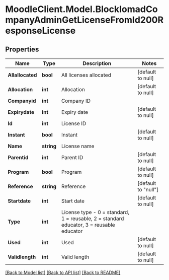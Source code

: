 # MoodleClient.Model.BlockIomadCompanyAdminGetLicenseFromId200ResponseLicense

## Properties

Name | Type | Description | Notes
------------ | ------------- | ------------- | -------------
**Allallocated** | **bool** | All licenses allocated | [default to null]
**Allocation** | **int** | Allocation | [default to null]
**Companyid** | **int** | Company ID | 
**Expirydate** | **int** | Expiry date | [default to null]
**Id** | **int** | License ID | 
**Instant** | **bool** | Instant | [default to null]
**Name** | **string** | License name | 
**Parentid** | **int** | Parent ID | [default to null]
**Program** | **bool** | Program | [default to null]
**Reference** | **string** | Reference | [default to "null"]
**Startdate** | **int** | Start date | [default to null]
**Type** | **int** | License type - 0 &#x3D; standard, 1 &#x3D; reusable, 2 &#x3D; standard educator, 3 &#x3D; reusable educator | 
**Used** | **int** | Used | [default to null]
**Validlength** | **int** | Valid length | [default to null]

[[Back to Model list]](../README.md#documentation-for-models) [[Back to API list]](../README.md#documentation-for-api-endpoints) [[Back to README]](../README.md)

